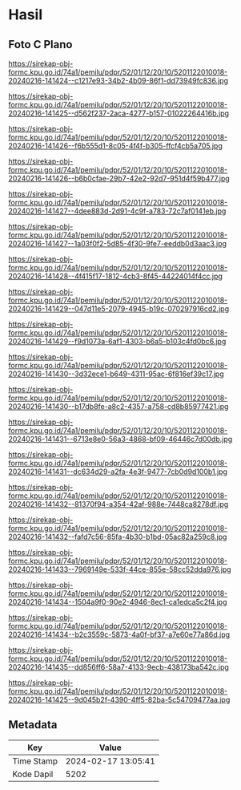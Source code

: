 # Hasil

## Foto C Plano

https://sirekap-obj-formc.kpu.go.id/74a1/pemilu/pdpr/52/01/12/20/10/5201122010018-20240216-141424--c1217e93-34b2-4b09-86f1-dd73949fc836.jpg

https://sirekap-obj-formc.kpu.go.id/74a1/pemilu/pdpr/52/01/12/20/10/5201122010018-20240216-141425--d562f237-2aca-4277-b157-01022264416b.jpg

https://sirekap-obj-formc.kpu.go.id/74a1/pemilu/pdpr/52/01/12/20/10/5201122010018-20240216-141426--f6b555d1-8c05-4f4f-b305-ffcf4cb5a705.jpg

https://sirekap-obj-formc.kpu.go.id/74a1/pemilu/pdpr/52/01/12/20/10/5201122010018-20240216-141426--b6b0cfae-29b7-42e2-92d7-951d4f59b477.jpg

https://sirekap-obj-formc.kpu.go.id/74a1/pemilu/pdpr/52/01/12/20/10/5201122010018-20240216-141427--4dee883d-2d91-4c9f-a783-72c7af0141eb.jpg

https://sirekap-obj-formc.kpu.go.id/74a1/pemilu/pdpr/52/01/12/20/10/5201122010018-20240216-141427--1a03f0f2-5d85-4f30-9fe7-eeddb0d3aac3.jpg

https://sirekap-obj-formc.kpu.go.id/74a1/pemilu/pdpr/52/01/12/20/10/5201122010018-20240216-141428--4f415f17-1812-4cb3-8f45-44224014f4cc.jpg

https://sirekap-obj-formc.kpu.go.id/74a1/pemilu/pdpr/52/01/12/20/10/5201122010018-20240216-141429--047d11e5-2079-4945-b19c-070297916cd2.jpg

https://sirekap-obj-formc.kpu.go.id/74a1/pemilu/pdpr/52/01/12/20/10/5201122010018-20240216-141429--f9d1073a-6af1-4303-b6a5-b103c4fd0bc6.jpg

https://sirekap-obj-formc.kpu.go.id/74a1/pemilu/pdpr/52/01/12/20/10/5201122010018-20240216-141430--3d32ece1-b649-4311-95ac-6f816ef39c17.jpg

https://sirekap-obj-formc.kpu.go.id/74a1/pemilu/pdpr/52/01/12/20/10/5201122010018-20240216-141430--b17db8fe-a8c2-4357-a758-cd8b85977421.jpg

https://sirekap-obj-formc.kpu.go.id/74a1/pemilu/pdpr/52/01/12/20/10/5201122010018-20240216-141431--6713e8e0-56a3-4868-bf09-46446c7d00db.jpg

https://sirekap-obj-formc.kpu.go.id/74a1/pemilu/pdpr/52/01/12/20/10/5201122010018-20240216-141431--dc634d29-a2fa-4e3f-9477-7cb0d9d100b1.jpg

https://sirekap-obj-formc.kpu.go.id/74a1/pemilu/pdpr/52/01/12/20/10/5201122010018-20240216-141432--81370f94-a354-42af-988e-7448ca8278df.jpg

https://sirekap-obj-formc.kpu.go.id/74a1/pemilu/pdpr/52/01/12/20/10/5201122010018-20240216-141432--fafd7c56-85fa-4b30-b1bd-05ac82a259c8.jpg

https://sirekap-obj-formc.kpu.go.id/74a1/pemilu/pdpr/52/01/12/20/10/5201122010018-20240216-141433--7969149e-533f-44ce-855e-58cc52dda976.jpg

https://sirekap-obj-formc.kpu.go.id/74a1/pemilu/pdpr/52/01/12/20/10/5201122010018-20240216-141434--1504a9f0-90e2-4946-8ec1-ca1edca5c2f4.jpg

https://sirekap-obj-formc.kpu.go.id/74a1/pemilu/pdpr/52/01/12/20/10/5201122010018-20240216-141434--b2c3559c-5873-4a0f-bf37-a7e60e77a86d.jpg

https://sirekap-obj-formc.kpu.go.id/74a1/pemilu/pdpr/52/01/12/20/10/5201122010018-20240216-141435--dd856ff6-58a7-4133-9ecb-438173ba542c.jpg

https://sirekap-obj-formc.kpu.go.id/74a1/pemilu/pdpr/52/01/12/20/10/5201122010018-20240216-141425--9d045b2f-4390-4ff5-82ba-5c54709477aa.jpg


## Metadata

| Key        | Value               |
| ---------- | ------------------- |
| Time Stamp | 2024-02-17 13:05:41 |
| Kode Dapil | 5202                |



